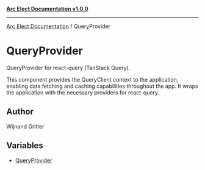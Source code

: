 [**Arc Elect Documentation v1.0.0**](../README.md)

---

[Arc Elect Documentation](../modules.md) / QueryProvider

# QueryProvider

QueryProvider for react-query (TanStack Query).

This component provides the QueryClient context to the application,
enabling data fetching and caching capabilities throughout the app.
It wraps the application with the necessary providers for react-query.

## Author

Wijnand Gritter

## Variables

- [QueryProvider](variables/QueryProvider.md)
